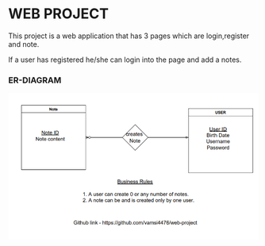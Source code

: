 # WEB PROJECT

This project is a web application that has 3 pages which are login,register and note.


If a user has registered he/she can login into the page and add a notes. 

### ER-DIAGRAM

![ER diagram!](/public/images/ER_diagram.png "ER DIAGRAM")
